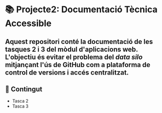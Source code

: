 # 📚 Projecte2: Documentació Tècnica Accessible

Aquest repositori conté la documentació de les tasques 2 i 3 del mòdul d'aplicacions web. L'objectiu és evitar el problema del *data silo* mitjançant l'ús de GitHub com a plataforma de control de versions i accés centralitzat.
---
## 📂 Contingut

- Tasca 2
- Tasca 3
